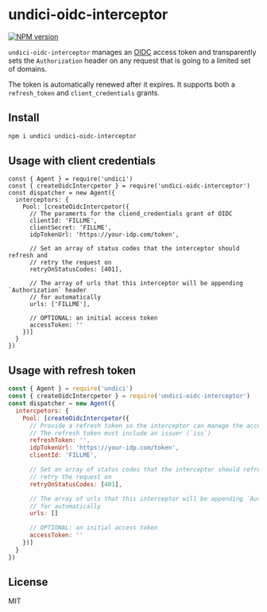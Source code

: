 # undici-oidc-interceptor


[![NPM version](https://img.shields.io/npm/v/undici-oidc-interceptor.svg?style=flat)](https://www.npmjs.com/package/undici-oidc-interceptor)

`undici-oidc-interceptor` manages an [OIDC](https://openid.net/specs/openid-connect-core-1_0.html) access token and transparently sets the `Authorization` header on any
request that is going to a limited set of domains.

The token is automatically renewed after it expires. It supports both a `refresh_token`
and `client_credentials` grants.

## Install

```bash
npm i undici undici-oidc-interceptor
```

## Usage with client credentials

```
const { Agent } = require('undici')
const { createOidcIntercpetor } = require('undici-oidc-interceptor')
const dispatcher = new Agent({
  interceptors: {
    Pool: [createOidcIntercpetor({
      // The paramerts for the cliend_credentials grant of OIDC
      clientId: 'FILLME',
      clientSecret: 'FILLME',
      idpTokenUrl: 'https://your-idp.com/token',

      // Set an array of status codes that the interceptor should refresh and
      // retry the request on
      retryOnStatusCodes: [401],

      // The array of urls that this interceptor will be appending `Authorization` header
      // for automatically
      urls: ['FILLME'],

      // OPTIONAL: an initial access token
      accessToken: ''
    })]
  }
})
``` 

## Usage with refresh token

```javascript
const { Agent } = require('undici')
const { createOidcIntercpetor } = require('undici-oidc-interceptor')
const dispatcher = new Agent({
  intercpetors: {
    Pool: [createOidcIntercpetor({
      // Provide a refresh token so the interceptor can manage the access token
      // The refresh token must include an issuer (`iss`)
      refreshToken: '',
      idpTokenUrl: 'https://your-idp.com/token',
      clientId: 'FILLME',

      // Set an array of status codes that the interceptor should refresh and
      // retry the request on
      retryOnStatusCodes: [401],

      // The array of urls that this interceptor will be appending `Authorization` header
      // for automatically
      urls: []

      // OPTIONAL: an initial access token
      accessToken: ''
    })]
  }
})
``` 

## License

MIT

